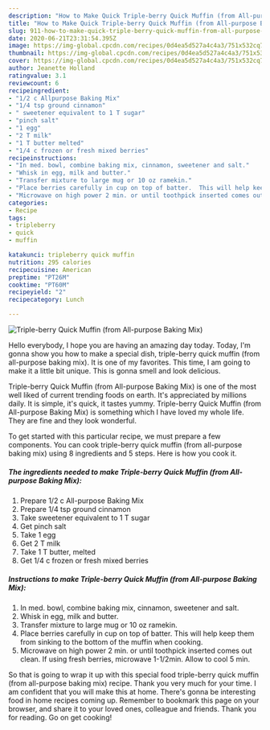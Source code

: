 ```yaml
---
description: "How to Make Quick Triple-berry Quick Muffin (from All-purpose Baking Mix)"
title: "How to Make Quick Triple-berry Quick Muffin (from All-purpose Baking Mix)"
slug: 911-how-to-make-quick-triple-berry-quick-muffin-from-all-purpose-baking-mix
date: 2020-06-21T23:31:54.395Z
image: https://img-global.cpcdn.com/recipes/0d4ea5d527a4c4a3/751x532cq70/triple-berry-quick-muffin-from-all-purpose-baking-mix-recipe-main-photo.jpg
thumbnail: https://img-global.cpcdn.com/recipes/0d4ea5d527a4c4a3/751x532cq70/triple-berry-quick-muffin-from-all-purpose-baking-mix-recipe-main-photo.jpg
cover: https://img-global.cpcdn.com/recipes/0d4ea5d527a4c4a3/751x532cq70/triple-berry-quick-muffin-from-all-purpose-baking-mix-recipe-main-photo.jpg
author: Jeanette Holland
ratingvalue: 3.1
reviewcount: 6
recipeingredient:
- "1/2 c Allpurpose Baking Mix"
- "1/4 tsp ground cinnamon"
- " sweetener equivalent to 1 T sugar"
- "pinch salt"
- "1 egg"
- "2 T milk"
- "1 T butter melted"
- "1/4 c frozen or fresh mixed berries"
recipeinstructions:
- "In med. bowl, combine baking mix, cinnamon, sweetener and salt."
- "Whisk in egg, milk and butter."
- "Transfer mixture to large mug or 10 oz ramekin."
- "Place berries carefully in cup on top of batter.  This will help keep them from sinking to the bottom of the muffin when cooking."
- "Microwave on high power 2 min. or until toothpick inserted comes out clean.  If using fresh berries, microwave 1-1/2min.  Allow to cool 5 min."
categories:
- Recipe
tags:
- tripleberry
- quick
- muffin

katakunci: tripleberry quick muffin 
nutrition: 295 calories
recipecuisine: American
preptime: "PT26M"
cooktime: "PT60M"
recipeyield: "2"
recipecategory: Lunch

---
```



![Triple-berry Quick Muffin (from All-purpose Baking Mix)](https://img-global.cpcdn.com/recipes/0d4ea5d527a4c4a3/751x532cq70/triple-berry-quick-muffin-from-all-purpose-baking-mix-recipe-main-photo.jpg)

Hello everybody, I hope you are having an amazing day today. Today, I'm gonna show you how to make a special dish, triple-berry quick muffin (from all-purpose baking mix). It is one of my favorites. This time, I am going to make it a little bit unique. This is gonna smell and look delicious.



Triple-berry Quick Muffin (from All-purpose Baking Mix) is one of the most well liked of current trending foods on earth. It's appreciated by millions daily. It is simple, it's quick, it tastes yummy. Triple-berry Quick Muffin (from All-purpose Baking Mix) is something which I have loved my whole life. They are fine and they look wonderful.


To get started with this particular recipe, we must prepare a few components. You can cook triple-berry quick muffin (from all-purpose baking mix) using 8 ingredients and 5 steps. Here is how you cook it.

<!--inarticleads1-->

##### The ingredients needed to make Triple-berry Quick Muffin (from All-purpose Baking Mix):

1. Prepare 1/2 c All-purpose Baking Mix
1. Prepare 1/4 tsp ground cinnamon
1. Take  sweetener equivalent to 1 T sugar
1. Get pinch salt
1. Take 1 egg
1. Get 2 T milk
1. Take 1 T butter, melted
1. Get 1/4 c frozen or fresh mixed berries




<!--inarticleads2-->

##### Instructions to make Triple-berry Quick Muffin (from All-purpose Baking Mix):

1. In med. bowl, combine baking mix, cinnamon, sweetener and salt.
1. Whisk in egg, milk and butter.
1. Transfer mixture to large mug or 10 oz ramekin.
1. Place berries carefully in cup on top of batter.  This will help keep them from sinking to the bottom of the muffin when cooking.
1. Microwave on high power 2 min. or until toothpick inserted comes out clean.  If using fresh berries, microwave 1-1/2min.  Allow to cool 5 min.




So that is going to wrap it up with this special food triple-berry quick muffin (from all-purpose baking mix) recipe. Thank you very much for your time. I am confident that you will make this at home. There's gonna be interesting food in home recipes coming up. Remember to bookmark this page on your browser, and share it to your loved ones, colleague and friends. Thank you for reading. Go on get cooking!
